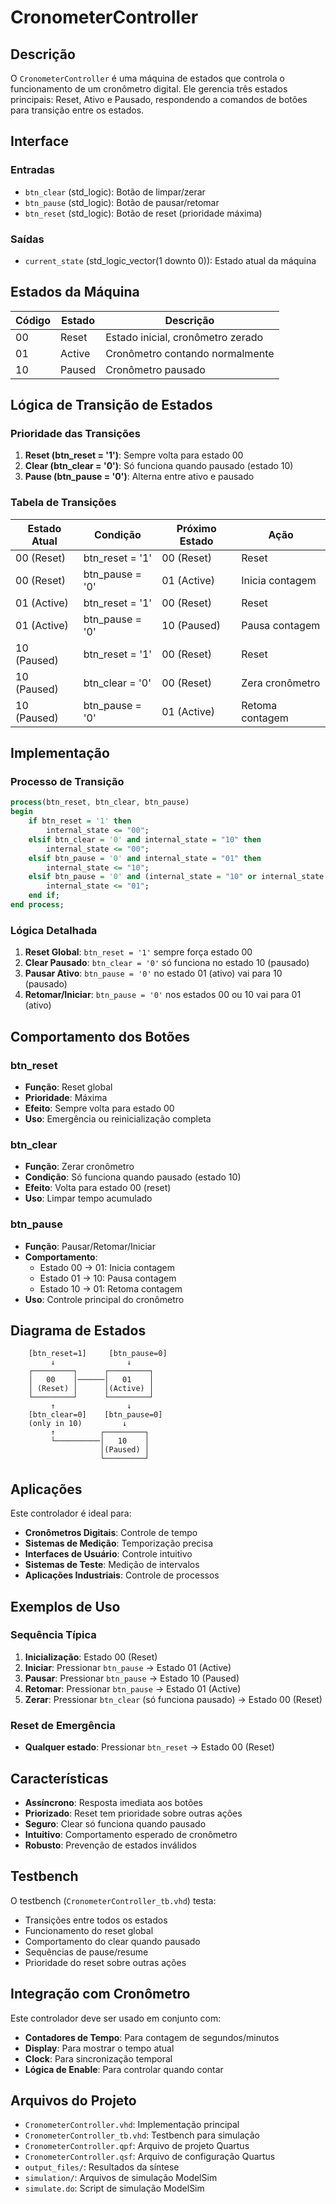 # CronometerController

## Descrição

O `CronometerController` é uma máquina de estados que controla o funcionamento de um cronômetro digital. Ele gerencia três estados principais: Reset, Ativo e Pausado, respondendo a comandos de botões para transição entre os estados.

## Interface

### Entradas
- `btn_clear` (std_logic): Botão de limpar/zerar
- `btn_pause` (std_logic): Botão de pausar/retomar
- `btn_reset` (std_logic): Botão de reset (prioridade máxima)

### Saídas
- `current_state` (std_logic_vector(1 downto 0)): Estado atual da máquina

## Estados da Máquina

| Código | Estado | Descrição |
|--------|--------|-----------|
| 00     | Reset  | Estado inicial, cronômetro zerado |
| 01     | Active | Cronômetro contando normalmente |
| 10     | Paused | Cronômetro pausado |

## Lógica de Transição de Estados

### Prioridade das Transições

1. **Reset (btn_reset = '1')**: Sempre volta para estado 00
2. **Clear (btn_clear = '0')**: Só funciona quando pausado (estado 10)
3. **Pause (btn_pause = '0')**: Alterna entre ativo e pausado

### Tabela de Transições

| Estado Atual | Condição | Próximo Estado | Ação |
|--------------|----------|----------------|------|
| 00 (Reset)   | btn_reset = '1' | 00 (Reset) | Reset |
| 00 (Reset)   | btn_pause = '0' | 01 (Active) | Inicia contagem |
| 01 (Active)  | btn_reset = '1' | 00 (Reset) | Reset |
| 01 (Active)  | btn_pause = '0' | 10 (Paused) | Pausa contagem |
| 10 (Paused)  | btn_reset = '1' | 00 (Reset) | Reset |
| 10 (Paused)  | btn_clear = '0' | 00 (Reset) | Zera cronômetro |
| 10 (Paused)  | btn_pause = '0' | 01 (Active) | Retoma contagem |

## Implementação

### Processo de Transição
```vhdl
process(btn_reset, btn_clear, btn_pause)
begin
    if btn_reset = '1' then
        internal_state <= "00";
    elsif btn_clear = '0' and internal_state = "10" then
        internal_state <= "00";
    elsif btn_pause = '0' and internal_state = "01" then
        internal_state <= "10";
    elsif btn_pause = '0' and (internal_state = "10" or internal_state = "00") then
        internal_state <= "01";
    end if;
end process;
```

### Lógica Detalhada

1. **Reset Global**: `btn_reset = '1'` sempre força estado 00
2. **Clear Pausado**: `btn_clear = '0'` só funciona no estado 10 (pausado)
3. **Pausar Ativo**: `btn_pause = '0'` no estado 01 (ativo) vai para 10 (pausado)
4. **Retomar/Iniciar**: `btn_pause = '0'` nos estados 00 ou 10 vai para 01 (ativo)

## Comportamento dos Botões

### btn_reset
- **Função**: Reset global
- **Prioridade**: Máxima
- **Efeito**: Sempre volta para estado 00
- **Uso**: Emergência ou reinicialização completa

### btn_clear
- **Função**: Zerar cronômetro
- **Condição**: Só funciona quando pausado (estado 10)
- **Efeito**: Volta para estado 00 (reset)
- **Uso**: Limpar tempo acumulado

### btn_pause
- **Função**: Pausar/Retomar/Iniciar
- **Comportamento**:
  - Estado 00 → 01: Inicia contagem
  - Estado 01 → 10: Pausa contagem
  - Estado 10 → 01: Retoma contagem
- **Uso**: Controle principal do cronômetro

## Diagrama de Estados

```
    [btn_reset=1]     [btn_pause=0]
         ↓                ↓
    ┌─────────┐      ┌─────────┐
    │   00    │──────│   01    │
    │ (Reset) │      │(Active) │
    └─────────┘      └─────────┘
         ↑                ↓
    [btn_clear=0]    [btn_pause=0]
    (only in 10)         ↓
         ↑          ┌─────────┐
         └──────────│   10    │
                    │(Paused) │
                    └─────────┘
```

## Aplicações

Este controlador é ideal para:
- **Cronômetros Digitais**: Controle de tempo
- **Sistemas de Medição**: Temporização precisa
- **Interfaces de Usuário**: Controle intuitivo
- **Sistemas de Teste**: Medição de intervalos
- **Aplicações Industriais**: Controle de processos

## Exemplos de Uso

### Sequência Típica
1. **Inicialização**: Estado 00 (Reset)
2. **Iniciar**: Pressionar `btn_pause` → Estado 01 (Active)
3. **Pausar**: Pressionar `btn_pause` → Estado 10 (Paused)
4. **Retomar**: Pressionar `btn_pause` → Estado 01 (Active)
5. **Zerar**: Pressionar `btn_clear` (só funciona pausado) → Estado 00 (Reset)

### Reset de Emergência
- **Qualquer estado**: Pressionar `btn_reset` → Estado 00 (Reset)

## Características

- **Assíncrono**: Resposta imediata aos botões
- **Priorizado**: Reset tem prioridade sobre outras ações
- **Seguro**: Clear só funciona quando pausado
- **Intuitivo**: Comportamento esperado de cronômetro
- **Robusto**: Prevenção de estados inválidos

## Testbench

O testbench (`CronometerController_tb.vhd`) testa:
- Transições entre todos os estados
- Funcionamento do reset global
- Comportamento do clear quando pausado
- Sequências de pause/resume
- Prioridade do reset sobre outras ações

## Integração com Cronômetro

Este controlador deve ser usado em conjunto com:
- **Contadores de Tempo**: Para contagem de segundos/minutos
- **Display**: Para mostrar o tempo atual
- **Clock**: Para sincronização temporal
- **Lógica de Enable**: Para controlar quando contar

## Arquivos do Projeto

- `CronometerController.vhd`: Implementação principal
- `CronometerController_tb.vhd`: Testbench para simulação
- `CronometerController.qpf`: Arquivo de projeto Quartus
- `CronometerController.qsf`: Arquivo de configuração Quartus
- `output_files/`: Resultados da síntese
- `simulation/`: Arquivos de simulação ModelSim
- `simulate.do`: Script de simulação ModelSim
